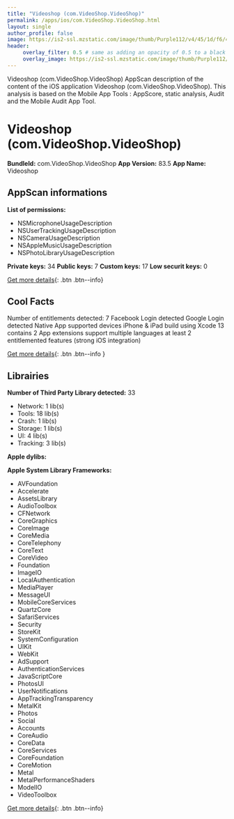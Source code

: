 ```yaml
---
title: "Videoshop (com.VideoShop.VideoShop)"
permalink: /apps/ios/com.VideoShop.VideoShop.html
layout: single
author_profile: false
image: https://is2-ssl.mzstatic.com/image/thumb/Purple112/v4/45/1d/f6/451df6c3-00d7-5e01-5dcd-843905147b9f/AppIcon-1x_U007emarketing-0-4-0-85-220.png/512x512bb.jpg
header: 
     overlay_filter: 0.5 # same as adding an opacity of 0.5 to a black background
     overlay_image: https://is2-ssl.mzstatic.com/image/thumb/Purple112/v4/45/1d/f6/451df6c3-00d7-5e01-5dcd-843905147b9f/AppIcon-1x_U007emarketing-0-4-0-85-220.png/512x512bb.jpg
---
```

Videoshop (com.VideoShop.VideoShop) AppScan description of the content of the iOS application Videoshop (com.VideoShop.VideoShop). This analysis is based on the Mobile App Tools : AppScore, static analysis, Audit and the Mobile Audit App Tool.

# Videoshop (com.VideoShop.VideoShop)

**BundleId:** com.VideoShop.VideoShop
**App Version:** 83.5
**App Name:** Videoshop


## AppScan informations 

**List of permissions:** 
- NSMicrophoneUsageDescription
- NSUserTrackingUsageDescription
- NSCameraUsageDescription
- NSAppleMusicUsageDescription
- NSPhotoLibraryUsageDescription
  
  
**Private keys:** 34
**Public keys:** 7
**Custom keys:** 17
**Low securit keys:** 0
  
[Get more details](/pricing.html){: .btn .btn--info}

## Cool Facts

Number of entitlements detected: 7
Facebook Login detected
Google Login detected
Native App
supported devices iPhone & iPad
build using Xcode 13
contains 2 App extensions
support multiple languages
at least 2 entitlemented features (strong iOS integration)
  
[Get more details](/pricing.html){: .btn .btn--info }

## Librairies 
**Number of Third Party Library detected:** 33
- Network: 1 lib(s)
- Tools: 18 lib(s)
- Crash: 1 lib(s)
- Storage: 1 lib(s)
- UI: 4 lib(s)
- Tracking: 3 lib(s)


**Apple dylibs:**


**Apple System Library Frameworks:**
- AVFoundation
- Accelerate
- AssetsLibrary
- AudioToolbox
- CFNetwork
- CoreGraphics
- CoreImage
- CoreMedia
- CoreTelephony
- CoreText
- CoreVideo
- Foundation
- ImageIO
- LocalAuthentication
- MediaPlayer
- MessageUI
- MobileCoreServices
- QuartzCore
- SafariServices
- Security
- StoreKit
- SystemConfiguration
- UIKit
- WebKit
- AdSupport
- AuthenticationServices
- JavaScriptCore
- PhotosUI
- UserNotifications
- AppTrackingTransparency
- MetalKit
- Photos
- Social
- Accounts
- CoreAudio
- CoreData
- CoreServices
- CoreFoundation
- CoreMotion
- Metal
- MetalPerformanceShaders
- ModelIO
- VideoToolbox


  
[Get more details](/pricing.html){: .btn .btn--info}


